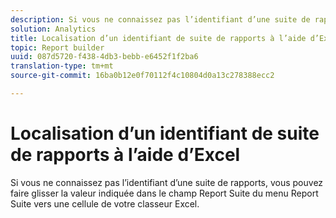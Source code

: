 ```yaml
---
description: Si vous ne connaissez pas l’identifiant d’une suite de rapports, vous pouvez faire glisser la valeur indiquée dans le champ Report Suite du menu Report Suite vers une cellule de votre classeur Excel.
solution: Analytics
title: Localisation d’un identifiant de suite de rapports à l’aide d’Excel
topic: Report builder
uuid: 087d5720-f438-4db3-bebb-e6452f1f2ba6
translation-type: tm+mt
source-git-commit: 16ba0b12e0f70112f4c10804d0a13c278388ecc2

---
```



# Localisation d’un identifiant de suite de rapports à l’aide d’Excel

Si vous ne connaissez pas l’identifiant d’une suite de rapports, vous pouvez faire glisser la valeur indiquée dans le champ Report Suite du menu Report Suite vers une cellule de votre classeur Excel.

